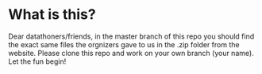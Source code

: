 # What is this?
Dear datathoners/friends, in the master branch of this repo you should find the exact same files the orgnizers gave to us in the 
.zip folder from the website. Please clone this repo and work on your own branch (your name). Let the fun begin!

